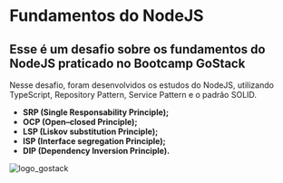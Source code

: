 # Fundamentos do NodeJS

## Esse é um desafio sobre os fundamentos do NodeJS praticado no Bootcamp GoStack

Nesse desafio, foram desenvolvidos os estudos do NodeJS, utilizando TypeScript, Repository Pattern, Service Pattern e o padrão SOLID.

- **SRP (Single Responsability Principle);**
- **OCP (Open–closed Principle);**
- **LSP (Liskov substitution Principle);**
- **ISP (Interface segregation Principle);**
- **DIP (Dependency Inversion Principle).**

![logo_gostack](https://user-images.githubusercontent.com/42298239/79387256-be44c080-7f41-11ea-8727-c29b44cba439.png)
